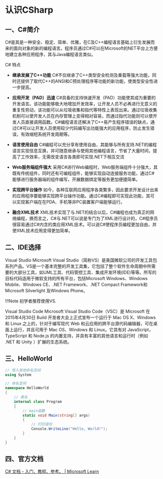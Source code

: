 # 认识CSharp

## 一、C#简介 
C#是其是一种安全、稳定、简单、优雅，在C及C++编程语言基础上衍生发展而来的面向对象的新的编程语言。程序员通过C#可以在Microsoft的NET平台上方便地建立各种应用程序，其与Java编程语言类似。

C# 特点
- **继承发展了C++功能** 
	C#不仅继承了C++类型安全检测及重载等强大功能，同时还提供了取代C++的ANSI和C预处理程序等功能的新功能，使类型安全性进一步提高。

-  **应用开发（PAD）迅速** 
	C#具备的支持快速开发（PAD）功能使其成为重要的开发语言。该功能能够极大地增加开发效率，让开发人员不必再进行无意义的重复性劳动，该功能可以从垃圾收集和指代等特性上表现出来。通过垃圾收集机制可以使开发人员在内存管理上变得相对容易，而通过指代功能则可以使开发人员直接调用函数。C#编程语言还解决了C++易产生程序错误的缺点，通过C#可以让开发人员使用较少代码编写出功能强大的应用程序，防止发生错误，有效缩短系统开发周期等。

- **语言使用自由** 
	C#编程可以充分享有使用自由，其能够与所有支持.NET的编程语言实现信息互换，并可随意继承与使用其他编程语言，节省了大量时间，提高了工作效率，无需改变语言各类即可实现.NET下相互交流

- **Web服务端组件强大** 
	采用C#进行Web编程时，Web服务端组件十分强大，其既有传统组件，同时还有可编程组件，能够实现自动连接服务功能，通过C#能够进行服务器端的组件编写，开展数据绑定等服务更加便捷简单。

- **实现跨平台操作**
	如今，各种互联网应用程序各类繁多，因此要求开发设计出来的应用程序要能够实现跨平台操作功能。通过C#编程即可实现此功能，其可以实现客户端在在PDA、手机等非PC装置客户端能够运行。

- **融合XML技术** 
	XML技术实现了与.NET的结合以后，C#编程也成为真正的网络编程，换而言之，C#与.NET可以说是专门为了XML进行设计的，C#程序员很容易通过C#内含的类应用XML技术。可以说C#使程序员编程更加自由，并使XML技术应用变得更加简单。


## 二、IDE选择
Visual Studio
Microsoft Visual Studio（简称VS）是美国微软公司的开发工具包系列产品。VS是一个基本完整的开发工具集，它包括了整个软件生命周期中所需要的大部分工具，如UML工具、代码管控工具、集成开发环境(IDE)等等。所写的目标代码适用于微软支持的所有平台，包括Microsoft Windows、Windows Mobile、Windows CE、.NET Framework、.NET Compact Framework和Microsoft Silverlight 及Windows Phone。

!!!Note 
	初学者推荐使用VS.

Visual Studio Code
Microsoft Visual Studio Code（VSC）是 Microsoft 在2015年4月30日 Build 开发者大会上正式宣布一个运行于 Mac OS X、Windows 和 Linux 之上的，针对于编写现代 Web 和云应用的跨平台源代码编辑器，可在桌面上运行，并且可用于 Mac OS、Windows 和 Linux。它具有对 JavaScript，TypeScript 和 Node.js 的内置支持，并具有丰富的其他语言和运行时（例如 .NET 和 Unity ）扩展的生态系统。


## 三、HelloWorld
```C# title="HelloWorld.cs"
// 导入其他命名空间
using System

// 命名空间
namespace HelloWorld
{
	// 类名
    internal class Program
    {
	    // main函数
        static void Main(string[] args)
        {
	        // 打印语句
            Console.WriteLine("Hello, World!");
        }
    }
}
```

## 四、官方文档
[C# 文档 - 入门、教程、参考。 | Microsoft Learn](https://learn.microsoft.com/zh-cn/dotnet/csharp/) 